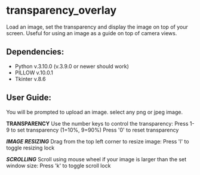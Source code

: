 # transparency_overlay
Load an image, set the transparency and display the image on top of your screen. Useful for using an image as a guide on top of camera views.

## Dependencies:
- Python v.3.10.0 (v.3.9.0 or newer should work)
- PILLOW v.10.0.1
- Tkinter v.8.6


## User Guide:
You will be prompted to upload an image. select any png or jpeg image.

________TRANSPARENCY________
Use the number keys to control the transparency:
Press 1-9 to set transparency (1=10%, 9=90%)
Press '0' to reset transparency

_______IMAGE RESIZING_______
Drag from the top left corner to resize image:
Press 'l' to toggle resizing lock

_________SCROLLING_________
Scroll using mouse wheel if your image is larger than the set window size:
Press 'k' to toggle scroll lock
